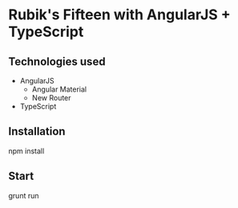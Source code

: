 Rubik's Fifteen with AngularJS + TypeScript
=========

Technologies used
---------
- AngularJS
  - Angular Material
  - New Router
- TypeScript


Installation
---------
  npm install

Start
---------
  grunt run
